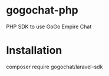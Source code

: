 # gogochat-php
PHP SDK to use GoGo Empire Chat

Installation
===========
composer require gogochat/laravel-sdk
